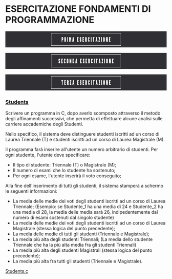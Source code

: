 # ESERCITAZIONE FONDAMENTI DI PROGRAMMAZIONE

<a href="https://github.com/fralabi/Computer_Engineering/tree/main/Primo_Anno/CALCOLATORI%20ELETTRONICI%20C.I.%20-%20FONDAMENTI%20DI%20PROGRAMMAZIONE/ESERCITAZIONE/1" ><p align="center">
<img height="50" style="align:center" src="https://github.com/fralabi/images/blob/main/COMPUTER_ENGINEERING/PRIMA%20ESERCITAZIONE.png">
</p></a>

<a href="https://github.com/fralabi/Computer_Engineering/tree/main/Primo_Anno/CALCOLATORI%20ELETTRONICI%20C.I.%20-%20FONDAMENTI%20DI%20PROGRAMMAZIONE/ESERCITAZIONE/2" ><p align="center">
<img height="50" style="align:center" src="https://github.com/fralabi/images/blob/main/COMPUTER_ENGINEERING/SECONDA%20ESERCITAZIONE.png">
</p></a>

<a href="https://github.com/fralabi/Computer_Engineering/tree/main/Primo_Anno/CALCOLATORI%20ELETTRONICI%20C.I.%20-%20FONDAMENTI%20DI%20PROGRAMMAZIONE/ESERCITAZIONE/3" ><p align="center">
<img height="50" style="align:center" src="https://github.com/fralabi/images/blob/main/COMPUTER_ENGINEERING/TERZA%20ESERCITAZIONE.png">
</p></a>

### [Students](https://github.com/fralabi/Computer_Engineering/blob/main/Primo_Anno/CALCOLATORI%20ELETTRONICI%20C.I.%20-%20FONDAMENTI%20DI%20PROGRAMMAZIONE/ESERCITAZIONE/Students.txt) 
Scrivere un programma in C, dopo averlo scomposto attraverso il metodo degli affinamenti successivi, che permetta di effettuare alcune analisi sulle carriere accademiche degli Studenti.

Nello specifico, il sistema deve distinguere studenti iscritti ad un corso di Laurea Triennale (T) e studenti iscritti ad un corso di Laurea Magistrale (M).

Il programma farà inserire all'utente un numero arbitrario di studenti. Per ogni studente, l'utente deve specificare:
- Il tipo di studente: Triennale (T) o Magistrale (M);
- Il numero di esami che lo studente ha sostenuto;
- Per ogni esame, l'utente inserirà il voto conseguito;

Alla fine dell'inserimento di tutti gli studenti, il sistema stamperà a schermo le seguenti informazioni:
- La media delle medie dei voti degli studenti iscritti ad un corso di Laurea Triennale;
	(Esempio: se Studente_1 ha una media di 24 e Studente_2 ha una media di 28, la media delle media sarà 26, indipedentemente dal numero di esami sostenuti dal singolo studente)
- La media delle medie dei voti degli studenti iscritti ad un corso di Laurea Magistrale (stessa logica del punto precedente);
- La media delle medie di tutti gli studenti (Triennale e Magistrale);
- La media più alta degli studenti Triennali;
	(La media dello studente Triennale che ha la più alta media fra gli studenti Triennali)
- La media più alta degli studenti Magistrali (stessa logica del punto precedente);
- La media più alta fra tutti gli studenti (Triennale e Magistrale).

[Students.c](https://github.com/fralabi/Computer_Engineering/blob/main/Primo_Anno/CALCOLATORI%20ELETTRONICI%20C.I.%20-%20FONDAMENTI%20DI%20PROGRAMMAZIONE/ESERCITAZIONE/Students.c)
